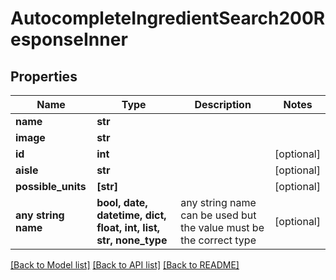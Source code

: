 # AutocompleteIngredientSearch200ResponseInner


## Properties
Name | Type | Description | Notes
------------ | ------------- | ------------- | -------------
**name** | **str** |  | 
**image** | **str** |  | 
**id** | **int** |  | [optional] 
**aisle** | **str** |  | [optional] 
**possible_units** | **[str]** |  | [optional] 
**any string name** | **bool, date, datetime, dict, float, int, list, str, none_type** | any string name can be used but the value must be the correct type | [optional]

[[Back to Model list]](../README.md#documentation-for-models) [[Back to API list]](../README.md#documentation-for-api-endpoints) [[Back to README]](../README.md)



